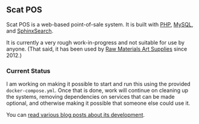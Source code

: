 ## Scat POS

Scat POS is a web-based point-of-sale system. It is built with [PHP](https://www.php.net/), [MySQL](https://www.mysql.com/), and [SphinxSearch](http://sphinxsearch.com).

It is currently a very rough work-in-progress and not suitable for use by anyone. (That said, it has been used by [Raw Materials Art Supplies](https://rawmaterialsla.com/) since 2012.)

### Current Status

I am working on making it possible to start and run this using the provided `docker-compose.yml`. Once that is done, work will continue on cleaning up the systems, removing dependencies on services that can be made optional, and otherwise making it possible that someone else could use it.

You can [read various blog posts about its development](https://trainedmonkey.com/tag/scat).
